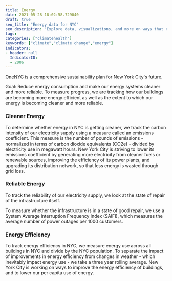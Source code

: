 ```yaml
---
title: Energy
date: 2021-05-28 18:02:58.729040
draft: true
seo_title: "Energy data for NYC"
seo_description: "Explore data, visualizations, and more on ways that environments shape health in New York City's neighborhoods.."
tags: 
categories: ["climatehealth"]
keywords: ["climate","climate change","energy"]
indicators:
- header: null
  IndicatorID: 
  - 2006
---
```


[OneNYC](http://www1.nyc.gov/html/onenyc/index.html) is a comprehensive sustainability plan for New York City's future.

Goal: Reduce energy consumption and make our energy systems cleaner and more reliable. To measure progress, we are tracking how our buildings are becoming more energy efficient as well as the extent to which our energy is becoming cleaner and more reliable.

### Cleaner Energy

To determine whether energy in NYC is getting cleaner, we track the carbon intensity of our electricity supply using a measure called an emissions coefficient. This measure is the number of pounds of emissions - normalized in terms of carbon dioxide equivalents (CO2e) - divided by electricity use in megawatt hours. New York City is striving to lower its emissions coefficient by generating more electricity from cleaner fuels or renewable sources, improving the efficiency of its power plants, and upgrading its distribution network, so that less energy is wasted through grid loss.

### Reliable Energy

To track the reliability of our electricity supply, we look at the state of repair of the infrastructure itself.  
  
To measure whether the infrastructure is in a state of good repair, we use a System Average Interruption Frequency Index (SAIFI), which measures the average number of power outages per 1000 customers.

### Energy Efficiency

To track energy efficiency in NYC, we measure energy use across all buildings in NYC and divide by the NYC population. To separate the impact of improvements in energy efficiency from changes in weather - which inevitably impact energy use - we take a three year rolling average. New York City is working on ways to improve the energy efficiency of buildings, and to lower our per capita use of energy.